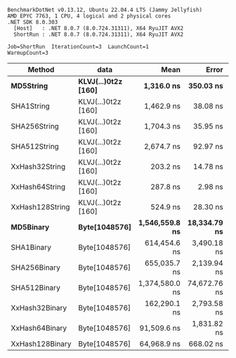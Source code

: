 ```

BenchmarkDotNet v0.13.12, Ubuntu 22.04.4 LTS (Jammy Jellyfish)
AMD EPYC 7763, 1 CPU, 4 logical and 2 physical cores
.NET SDK 8.0.303
  [Host]   : .NET 8.0.7 (8.0.724.31311), X64 RyuJIT AVX2
  ShortRun : .NET 8.0.7 (8.0.724.31311), X64 RyuJIT AVX2

Job=ShortRun  IterationCount=3  LaunchCount=1  
WarmupCount=3  

```
| Method          | data                | Mean           | Error        | StdDev      | Min            | Max            | Gen0   | Allocated |
|---------------- |-------------------- |---------------:|-------------:|------------:|---------------:|---------------:|-------:|----------:|
| **MD5String**       | **KLVJ(...)0t2z [160]** |     **1,316.0 ns** |    **350.03 ns** |    **19.19 ns** |     **1,303.5 ns** |     **1,338.1 ns** | **0.0134** |    **1128 B** |
| SHA1String      | KLVJ(...)0t2z [160] |     1,462.9 ns |     38.08 ns |     2.09 ns |     1,460.9 ns |     1,465.1 ns | 0.0153 |    1416 B |
| SHA256String    | KLVJ(...)0t2z [160] |     1,704.3 ns |     35.95 ns |     1.97 ns |     1,702.9 ns |     1,706.6 ns | 0.0210 |    1856 B |
| SHA512String    | KLVJ(...)0t2z [160] |     2,674.7 ns |     92.97 ns |     5.10 ns |     2,670.2 ns |     2,680.2 ns | 0.0381 |    3240 B |
| XxHash32String  | KLVJ(...)0t2z [160] |       203.2 ns |     14.78 ns |     0.81 ns |       202.3 ns |       203.9 ns | 0.0069 |     584 B |
| XxHash64String  | KLVJ(...)0t2z [160] |       287.8 ns |      2.98 ns |     0.16 ns |       287.6 ns |       288.0 ns | 0.0086 |     728 B |
| XxHash128String | KLVJ(...)0t2z [160] |       524.9 ns |     28.30 ns |     1.55 ns |       523.9 ns |       526.7 ns | 0.0134 |    1128 B |
| **MD5Binary**       | **Byte[1048576]**       | **1,546,559.8 ns** | **18,334.79 ns** | **1,004.99 ns** | **1,545,462.4 ns** | **1,547,435.3 ns** |      **-** |      **41 B** |
| SHA1Binary      | Byte[1048576]       |   614,454.6 ns |  3,490.18 ns |   191.31 ns |   614,314.1 ns |   614,672.5 ns |      - |      49 B |
| SHA256Binary    | Byte[1048576]       |   655,035.7 ns |  2,139.94 ns |   117.30 ns |   654,917.6 ns |   655,152.1 ns |      - |      57 B |
| SHA512Binary    | Byte[1048576]       | 1,374,580.0 ns | 74,672.76 ns | 4,093.07 ns | 1,371,947.0 ns | 1,379,295.6 ns |      - |      89 B |
| XxHash32Binary  | Byte[1048576]       |   162,290.1 ns |  2,793.58 ns |   153.13 ns |   162,178.4 ns |   162,464.6 ns |      - |      32 B |
| XxHash64Binary  | Byte[1048576]       |    91,509.6 ns |  1,831.82 ns |   100.41 ns |    91,396.7 ns |    91,589.0 ns |      - |      32 B |
| XxHash128Binary | Byte[1048576]       |    64,968.9 ns |    668.02 ns |    36.62 ns |    64,941.8 ns |    65,010.6 ns |      - |      40 B |
